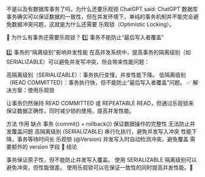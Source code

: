 


不是以及有数据库事务了吗，为什么还要乐观锁
ChatGPT said:
ChatGPT
数据库事务确实可以保证数据的一致性，但在并发环境下，单纯的事务机制并不能完全避免数据冲突问题，这就是为什么还需要 乐观锁（Optimistic Locking）。

🌟 为什么有事务还需要乐观锁？
1️⃣ 事务不能防止“最后写入者覆盖”



2️⃣ 事务的“隔离级别”影响并发性能
在高并发系统中，提高事务的隔离级别（如 SERIALIZABLE）可以避免并发写冲突，但会带来性能问题：

高隔离级别（SERIALIZABLE）：事务执行变慢，并发性能下降。
低隔离级别（READ COMMITTED）：事务执行快，但不能防止“最后写入者覆盖”问题。
✅ 解决方案：使用乐观锁

让事务仍然保持 READ COMMITTED 或 REPEATABLE READ，但通过乐观锁来保证数据正确性，同时减少锁的使用，提高并发性能。



方法	作用	缺点
事务 (commit() + rollback())	保证数据操作的完整性	无法防止并发覆盖问题
高隔离级别 (SERIALIZABLE)	串行化执行，避免并发写入冲突	性能下降，事务等待时间长
乐观锁 (@Version)	并发写入时自动检测冲突，避免覆盖	需要额外的 version 字段
🎯 结论

事务保证原子性，但不能防止并发写入覆盖。
使用 SERIALIZABLE 隔离级别可以避免冲突，但性能很差。
使用乐观锁可以在保证一致性的同时提高并发性能。🚀